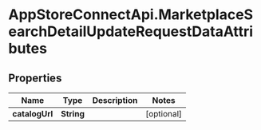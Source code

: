# AppStoreConnectApi.MarketplaceSearchDetailUpdateRequestDataAttributes

## Properties

Name | Type | Description | Notes
------------ | ------------- | ------------- | -------------
**catalogUrl** | **String** |  | [optional] 


